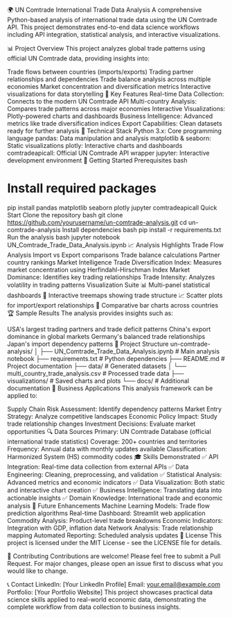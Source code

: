🌍 UN Comtrade International Trade Data Analysis
A comprehensive Python-based analysis of international trade data using the UN Comtrade API. This project demonstrates end-to-end data science workflows including API integration, statistical analysis, and interactive visualizations.

📊 Project Overview
This project analyzes global trade patterns using official UN Comtrade data, providing insights into:

Trade flows between countries (imports/exports)
Trading partner relationships and dependencies
Trade balance analysis across multiple economies
Market concentration and diversification metrics
Interactive visualizations for data storytelling
🎯 Key Features
Real-time Data Collection: Connects to the modern UN Comtrade API
Multi-country Analysis: Compares trade patterns across major economies
Interactive Visualizations: Plotly-powered charts and dashboards
Business Intelligence: Advanced metrics like trade diversification indices
Export Capabilities: Clean datasets ready for further analysis
🔧 Technical Stack
Python 3.x: Core programming language
pandas: Data manipulation and analysis
matplotlib & seaborn: Static visualizations
plotly: Interactive charts and dashboards
comtradeapicall: Official UN Comtrade API wrapper
jupyter: Interactive development environment
🚀 Getting Started
Prerequisites
bash
# Install required packages
pip install pandas matplotlib seaborn plotly jupyter comtradeapicall
Quick Start
Clone the repository
bash
   git clone https://github.com/yourusername/un-comtrade-analysis.git
   cd un-comtrade-analysis
Install dependencies
bash
   pip install -r requirements.txt
Run the analysis
bash
   jupyter notebook UN_Comtrade_Trade_Data_Analysis.ipynb
📈 Analysis Highlights
Trade Flow Analysis
Import vs Export comparisons
Trade balance calculations
Partner country rankings
Market Intelligence
Trade Diversification Index: Measures market concentration using Herfindahl-Hirschman Index
Market Dominance: Identifies key trading relationships
Trade Intensity: Analyzes volatility in trading patterns
Visualization Suite
📊 Multi-panel statistical dashboards
🌳 Interactive treemaps showing trade structure
📈 Scatter plots for import/export relationships
🎯 Comparative bar charts across countries
🏆 Sample Results
The analysis provides insights such as:

USA's largest trading partners and trade deficit patterns
China's export dominance in global markets
Germany's balanced trade relationships
Japan's import dependency patterns
📁 Project Structure
un-comtrade-analysis/
│
├── UN_Comtrade_Trade_Data_Analysis.ipynb    # Main analysis notebook
├── requirements.txt                          # Python dependencies
├── README.md                                # Project documentation
├── data/                                    # Generated datasets
│   └── multi_country_trade_analysis.csv    # Processed trade data
├── visualizations/                         # Saved charts and plots
└── docs/                                   # Additional documentation
💼 Business Applications
This analysis framework can be applied to:

Supply Chain Risk Assessment: Identify dependency patterns
Market Entry Strategy: Analyze competitive landscapes
Economic Policy Impact: Study trade relationship changes
Investment Decisions: Evaluate market opportunities
🔍 Data Sources
Primary: UN Comtrade Database (official international trade statistics)
Coverage: 200+ countries and territories
Frequency: Annual data with monthly updates available
Classification: Harmonized System (HS) commodity codes
🎓 Skills Demonstrated
✅ API Integration: Real-time data collection from external APIs
✅ Data Engineering: Cleaning, preprocessing, and validation
✅ Statistical Analysis: Advanced metrics and economic indicators
✅ Data Visualization: Both static and interactive chart creation
✅ Business Intelligence: Translating data into actionable insights
✅ Domain Knowledge: International trade and economic analysis
🔮 Future Enhancements
 Machine Learning Models: Trade flow prediction algorithms
 Real-time Dashboard: Streamlit web application
 Commodity Analysis: Product-level trade breakdowns
 Economic Indicators: Integration with GDP, inflation data
 Network Analysis: Trade relationship mapping
 Automated Reporting: Scheduled analysis updates
📄 License
This project is licensed under the MIT License - see the LICENSE file for details.

🤝 Contributing
Contributions are welcome! Please feel free to submit a Pull Request. For major changes, please open an issue first to discuss what you would like to change.

📞 Contact
LinkedIn: [Your LinkedIn Profile]
Email: your.email@example.com
Portfolio: [Your Portfolio Website]
This project showcases practical data science skills applied to real-world economic data, demonstrating the complete workflow from data collection to business insights.

